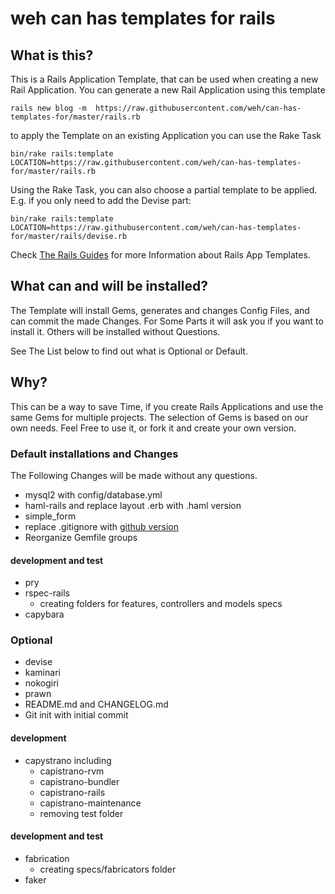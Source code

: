 # weh can has templates for rails
## What is this?
This is a Rails Application Template, that can be used when creating a new Rail Application.
You can generate a new Rail Application using this template

```console
rails new blog -m  https://raw.githubusercontent.com/weh/can-has-templates-for/master/rails.rb
```

to apply the Template on an existing Application you can use the Rake Task

```console
bin/rake rails:template LOCATION=https://raw.githubusercontent.com/weh/can-has-templates-for/master/rails.rb
```

Using the Rake Task, you can also choose a partial template to be applied.
E.g. if you only need to add the Devise part:

```console
bin/rake rails:template LOCATION=https://raw.githubusercontent.com/weh/can-has-templates-for/master/rails/devise.rb
```

Check [The Rails Guides](http://guides.rubyonrails.org/rails_application_templates.html) for more Information about Rails App Templates.

## What can and will be installed?

The Template will install Gems, generates and changes Config Files, and can commit the made Changes.
For Some Parts it will ask you if you want to install it. Others will be installed without Questions.

See The List below to find out what is Optional or Default.

## Why?
This can be a way to save Time, if you create Rails Applications and use the same Gems for multiple projects.
The selection of Gems is based on our own needs. Feel Free to use it, or fork it and create your own version.

### Default installations and Changes
The Following Changes will be made without any questions.

* mysql2 with config/database.yml
* haml-rails and replace layout .erb with .haml version
* simple_form
* replace .gitignore with [github version](https://github.com/github/gitignore/blob/master/Rails.gitignore)
* Reorganize Gemfile groups 

#### development and test
* pry
* rspec-rails
  * creating folders for features, controllers and models specs
* capybara

### Optional
* devise
* kaminari
* nokogiri
* prawn
* README.md and CHANGELOG.md
* Git init with initial commit

#### development
* capystrano including
  * capistrano-rvm
  * capistrano-bundler
  * capistrano-rails
  * capistrano-maintenance
  * removing test folder

#### development and test
* fabrication
  * creating specs/fabricators folder
* faker
